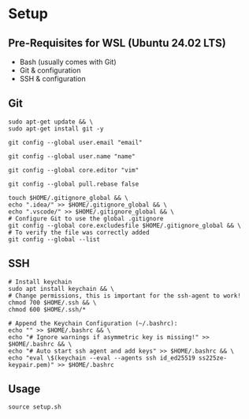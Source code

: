 # Setup

## Pre-Requisites for WSL (Ubuntu 24.02 LTS)

- Bash (usually comes with Git)
- Git & configuration
- SSH & configuration

## Git

```shell
sudo apt-get update && \
sudo apt-get install git -y
```

```shell
git config --global user.email "email"
```

```shell
git config --global user.name "name"
```

```shell
git config --global core.editor "vim"
```

```shell
git config --global pull.rebase false
```

```shell
touch $HOME/.gitignore_global && \
echo ".idea/" >> $HOME/.gitignore_global && \
echo ".vscode/" >> $HOME/.gitignore_global && \
# Configure Git to use the global .gitignore
git config --global core.excludesfile $HOME/.gitignore_global && \
# To verify the file was correctly added
git config --global --list
```

## SSH

```shell
# Install keychain
sudo apt install keychain && \
# Change permissions, this is important for the ssh-agent to work!
chmod 700 $HOME/.ssh && \
chmod 600 $HOME/.ssh/*
```

```shell
# Append the Keychain Configuration (~/.bashrc):
echo "" >> $HOME/.bashrc && \
echo "# Ignore warnings if asymmetric key is missing!" >> $HOME/.bashrc && \
echo "# Auto start ssh agent and add keys" >> $HOME/.bashrc && \
echo "eval \$(keychain --eval --agents ssh id_ed25519 ss225ze-keypair.pem)" >> $HOME/.bashrc
```

## Usage

```shell
source setup.sh
```
